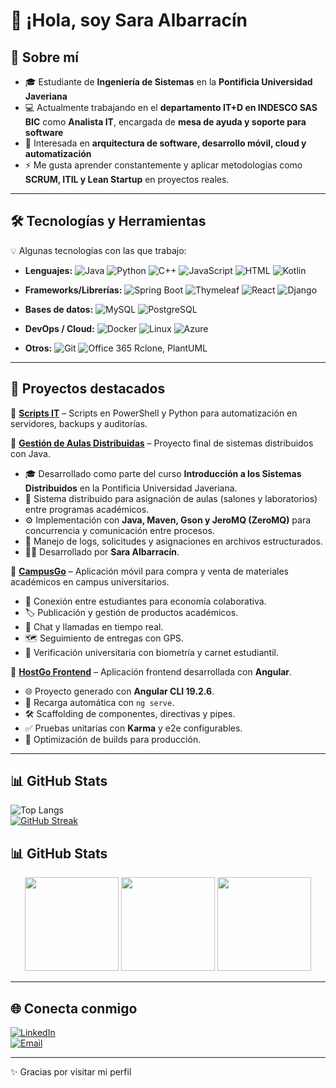 # 👋 ¡Hola, soy Sara Albarracín  

## 🚀 Sobre mí  
- 🎓 Estudiante de **Ingeniería de Sistemas** en la **Pontificia Universidad Javeriana**  
- 💻 Actualmente trabajando en el **departamento IT+D en INDESCO SAS BIC** como **Analista IT**, encargada de **mesa de ayuda y soporte para software**  
- 🌱 Interesada en **arquitectura de software, desarrollo móvil, cloud y automatización**  
- ⚡ Me gusta aprender constantemente y aplicar metodologías como **SCRUM, ITIL y Lean Startup** en proyectos reales.  

---

## 🛠️ Tecnologías y Herramientas  
💡 Algunas tecnologías con las que trabajo:  

- **Lenguajes:** ![Java](https://img.shields.io/badge/Java-ED8B00?logo=java&logoColor=white) ![Python](https://img.shields.io/badge/Python-3776AB?logo=python&logoColor=white) ![C++](https://img.shields.io/badge/C++-00599C?logo=cplusplus&logoColor=white) ![JavaScript](https://img.shields.io/badge/JavaScript-F7DF1E?logo=javascript&logoColor=black) ![HTML](https://img.shields.io/badge/HTML5-E34F26?logo=html5&logoColor=white) ![Kotlin](https://img.shields.io/badge/Kotlin-7F52FF?logo=kotlin&logoColor=white)  

- **Frameworks/Librerías:** ![Spring Boot](https://img.shields.io/badge/Spring_Boot-6DB33F?logo=springboot&logoColor=white) ![Thymeleaf](https://img.shields.io/badge/Thymeleaf-005F0F?logo=thymeleaf&logoColor=white) ![React](https://img.shields.io/badge/React-20232A?logo=react&logoColor=61DAFB) ![Django](https://img.shields.io/badge/Django-092E20?logo=django&logoColor=white)  

- **Bases de datos:** ![MySQL](https://img.shields.io/badge/MySQL-4479A1?logo=mysql&logoColor=white) ![PostgreSQL](https://img.shields.io/badge/PostgreSQL-336791?logo=postgresql&logoColor=white)  

- **DevOps / Cloud:** ![Docker](https://img.shields.io/badge/Docker-2496ED?logo=docker&logoColor=white) ![Linux](https://img.shields.io/badge/Linux-FCC624?logo=linux&logoColor=black) ![Azure](https://img.shields.io/badge/Azure-0078D4?logo=microsoftazure&logoColor=white)  

- **Otros:** ![Git](https://img.shields.io/badge/Git-F05032?logo=git&logoColor=white) ![Office 365](https://img.shields.io/badge/Microsoft_365-D83B01?logo=microsoftoffice&logoColor=white) Rclone, PlantUML  

---

## 📌 Proyectos destacados  

🔹 **[Scripts IT]()** – Scripts en PowerShell y Python para automatización en servidores, backups y auditorías.  

🔹 **[Gestión de Aulas Distribuidas](https://github.com/SarAlbN1/gestion-aulas-distribuidas)** – Proyecto final de sistemas distribuidos con Java.  
   - 🎓 Desarrollado como parte del curso **Introducción a los Sistemas Distribuidos** en la Pontificia Universidad Javeriana.  
   - 🏫 Sistema distribuido para asignación de aulas (salones y laboratorios) entre programas académicos.  
   - ⚙️ Implementación con **Java, Maven, Gson y JeroMQ (ZeroMQ)** para concurrencia y comunicación entre procesos.  
   - 💾 Manejo de logs, solicitudes y asignaciones en archivos estructurados.  
   - 👩‍💻 Desarrollado por **Sara Albarracín**.  

🔹 **[CampusGo](https://github.com/ICM2025/CampusGo)** – Aplicación móvil para compra y venta de materiales académicos en campus universitarios.  
   - 👥 Conexión entre estudiantes para economía colaborativa.  
   - 🏷️ Publicación y gestión de productos académicos.  
   - 💬 Chat y llamadas en tiempo real.  
   - 🗺️ Seguimiento de entregas con GPS.  
   - 🪪 Verificación universitaria con biometría y carnet estudiantil.  

🔹 **[HostGo Frontend](https://github.com/JuanPablogh0412/DesarrolloWeb_Host-Go)** – Aplicación frontend desarrollada con **Angular**.  
   - 🌐 Proyecto generado con **Angular CLI 19.2.6**.  
   - 🔄 Recarga automática con `ng serve`.  
   - 🛠️ Scaffolding de componentes, directivas y pipes.  
   - ✅ Pruebas unitarias con **Karma** y e2e configurables.  
   - 🚀 Optimización de builds para producción.  

---

## 📊 GitHub Stats  
![Top Langs](https://github-readme-stats.vercel.app/api/top-langs/?username=SarAlbN1&layout=compact&theme=transparent)  
[![GitHub Streak](https://github-readme-streak-stats.herokuapp.com?user=SarAlbN1&theme=transparent)](https://git.io/streak-stats)  

## 📊 GitHub Stats  

<p align="center">
  <img src="https://github-readme-stats.vercel.app/api?username=SarAlbN1&show_icons=true&theme=transparent" height="150"/>
  <img src="https://github-readme-stats.vercel.app/api/top-langs/?username=SarAlbN1&layout=compact&theme=transparent" height="150"/>
  <img src="https://github-readme-streak-stats.herokuapp.com?user=SarAlbN1&theme=transparent" height="150"/>
</p>



---

## 🌐 Conecta conmigo  

[![LinkedIn](https://img.shields.io/badge/LinkedIn-0A66C2?logo=linkedin&logoColor=white)](https://www.linkedin.com/in/sara-albarracin-27991124b)  
[![Email](https://img.shields.io/badge/Email-D14836?logo=gmail&logoColor=white)](mailto:sara.albar@altmail.kr)  

---

✨ Gracias por visitar mi perfil 
